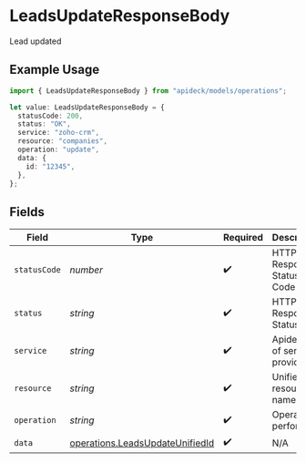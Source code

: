 # LeadsUpdateResponseBody

Lead updated

## Example Usage

```typescript
import { LeadsUpdateResponseBody } from "apideck/models/operations";

let value: LeadsUpdateResponseBody = {
  statusCode: 200,
  status: "OK",
  service: "zoho-crm",
  resource: "companies",
  operation: "update",
  data: {
    id: "12345",
  },
};
```

## Fields

| Field                                                                              | Type                                                                               | Required                                                                           | Description                                                                        | Example                                                                            |
| ---------------------------------------------------------------------------------- | ---------------------------------------------------------------------------------- | ---------------------------------------------------------------------------------- | ---------------------------------------------------------------------------------- | ---------------------------------------------------------------------------------- |
| `statusCode`                                                                       | *number*                                                                           | :heavy_check_mark:                                                                 | HTTP Response Status Code                                                          | 200                                                                                |
| `status`                                                                           | *string*                                                                           | :heavy_check_mark:                                                                 | HTTP Response Status                                                               | OK                                                                                 |
| `service`                                                                          | *string*                                                                           | :heavy_check_mark:                                                                 | Apideck ID of service provider                                                     | zoho-crm                                                                           |
| `resource`                                                                         | *string*                                                                           | :heavy_check_mark:                                                                 | Unified API resource name                                                          | companies                                                                          |
| `operation`                                                                        | *string*                                                                           | :heavy_check_mark:                                                                 | Operation performed                                                                | update                                                                             |
| `data`                                                                             | [operations.LeadsUpdateUnifiedId](../../models/operations/leadsupdateunifiedid.md) | :heavy_check_mark:                                                                 | N/A                                                                                |                                                                                    |